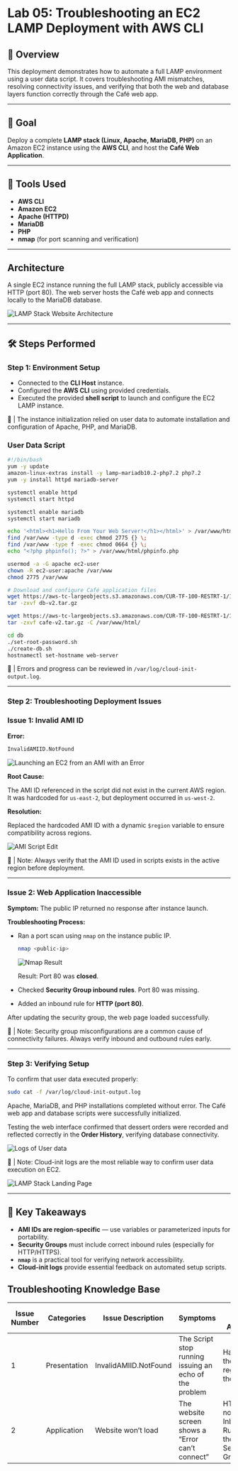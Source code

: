 # **Lab 05: Troubleshooting an EC2 LAMP Deployment with AWS CLI**

## 📘 Overview

This deployment demonstrates how to automate a full LAMP environment using a user data script. It covers troubleshooting AMI mismatches, resolving connectivity issues, and verifying that both the web and database layers function correctly through the Café web app.

---

## 🎯 Goal

Deploy a complete **LAMP stack (Linux, Apache, MariaDB, PHP)** on an Amazon EC2 instance using the **AWS CLI**, and host the **Café Web Application**.

---

## 🧰 Tools Used

- **AWS CLI**
- **Amazon EC2**
- **Apache (HTTPD)**
- **MariaDB**
- **PHP**
- **nmap** (for port scanning and verification)

---

## Architecture

A single EC2 instance running the full LAMP stack, publicly accessible via HTTP (port 80). The web server hosts the Café web app and connects locally to the MariaDB database.

![LAMP Stack Website Architecture](screenshots/Archi.png)

---

## 🛠️ Steps Performed

### Step 1: Environment Setup

- Connected to the **CLI Host** instance.
- Configured the **AWS CLI** using provided credentials.
- Executed the provided **shell script** to launch and configure the EC2 LAMP instance.

📌 | The instance initialization relied on user data to automate installation and configuration of Apache, PHP, and MariaDB.

### User Data Script

```bash
#!/bin/bash
yum -y update
amazon-linux-extras install -y lamp-mariadb10.2-php7.2 php7.2
yum -y install httpd mariadb-server

systemctl enable httpd
systemctl start httpd

systemctl enable mariadb
systemctl start mariadb

echo '<html><h1>Hello From Your Web Server!</h1></html>' > /var/www/html/index.html
find /var/www -type d -exec chmod 2775 {} \;
find /var/www -type f -exec chmod 0664 {} \;
echo "<?php phpinfo(); ?>" > /var/www/html/phpinfo.php

usermod -a -G apache ec2-user
chown -R ec2-user:apache /var/www
chmod 2775 /var/www

# Download and configure Café application files
wget https://aws-tc-largeobjects.s3.amazonaws.com/CUR-TF-100-RESTRT-1/173-activity-JAWS-troubleshoot-instance/db-v2.tar.gz
tar -zxvf db-v2.tar.gz

wget https://aws-tc-largeobjects.s3.amazonaws.com/CUR-TF-100-RESTRT-1/173-activity-JAWS-troubleshoot-instance/cafe-v2.tar.gz
tar -zxvf cafe-v2.tar.gz -C /var/www/html/

cd db
./set-root-password.sh
./create-db.sh
hostnamectl set-hostname web-server

```

📌 | Errors and progress can be reviewed in `/var/log/cloud-init-output.log`.

---

### Step 2: Troubleshooting Deployment Issues

### Issue 1: Invalid AMI ID

**Error:**

```bash
InvalidAMIID.NotFound

```

![Launching an EC2 from an AMI with an Error](screenshots/IvalidAMIID.png)

**Root Cause:**

The AMI ID referenced in the script did not exist in the current AWS region. It was hardcoded for `us-east-2`, but deployment occurred in `us-west-2`.

**Resolution:**

Replaced the hardcoded AMI ID with a dynamic `$region` variable to ensure compatibility across regions.

![AMI Script Edit](screenshots/Variable.png)

📌 | Note: Always verify that the AMI ID used in scripts exists in the active region before deployment.

---

### Issue 2: Web Application Inaccessible

**Symptom:** The public IP returned no response after instance launch.

**Troubleshooting Process:**

- Ran a port scan using `nmap` on the instance public IP.
    
    ```bash
    nmap <public-ip>
    ```
    
    ![Nmap Result](screenshots/Nmap.png)
    
    Result: Port 80 was **closed**.
    
- Checked **Security Group inbound rules**. Port 80 was missing.
- Added an inbound rule for **HTTP (port 80)**.

After updating the security group, the web page loaded successfully.

📌 | Note: Security group misconfigurations are a common cause of connectivity failures. Always verify inbound and outbound rules early.

---

### Step 3: Verifying Setup

To confirm that user data executed properly:

```bash
sudo cat -f /var/log/cloud-init-output.log

```

Apache, MariaDB, and PHP installations completed without error. The Café web app and database scripts were successfully initialized.

Testing the web interface confirmed that dessert orders were recorded and reflected correctly in the **Order History**, verifying database connectivity.

![Logs of User data](screenshots/CloudLogs.png)

📌 | Note: Cloud-init logs are the most reliable way to confirm user data execution on EC2.

![LAMP Stack Landing Page](screenshots/CafeLanding.png)

---

## 📝 Key Takeaways

- **AMI IDs are region-specific** — use variables or parameterized inputs for portability.
- **Security Groups** must include correct inbound rules (especially for HTTP/HTTPS).
- **`nmap`** is a practical tool for verifying network accessibility.
- **Cloud-init logs** provide essential feedback on automated setup scripts.

## Troubleshooting Knowledge Base

| Issue Number | Categories | Issue Description | Symptoms | Root Cause Analysis | Resolution Procedures | Helpful Tools or Resources | Comments |
| --- | --- | --- | --- | --- | --- | --- | --- |
| 1 | Presentation | InvalidAMIID.NotFound | The Script stop running issuing an echo of the problem  | Hardcoded the wrong region for the EC2 | Assign a variable to the region to ensure the right  argument is inputted |  |  |
| 2 | Application | Website won’t load | The website screen shows a “Error can’t connect” | HTTP is not in the Inbound Rules of the Security Group | Allow HTTP in the Security Group with the Source “IP4v anywhere | Using NMAP on the provided Public IP address |  |
